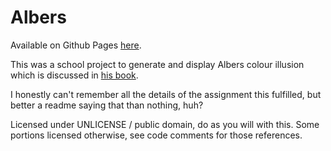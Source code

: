 # Albers

Available on Github Pages [here](https://euank.github.io/albers-html/euank.html).

This was a school project to generate and display Albers colour illusion which is discussed in [his book](http://www.amazon.com/Interaction-Color-Revised-Josef-Albers/dp/0300018460).

I honestly can't remember all the details of the assignment this fulfilled, but better a readme saying that than nothing, huh?

Licensed under UNLICENSE / public domain, do as you will with this.
Some portions licensed otherwise, see code comments for those references.
